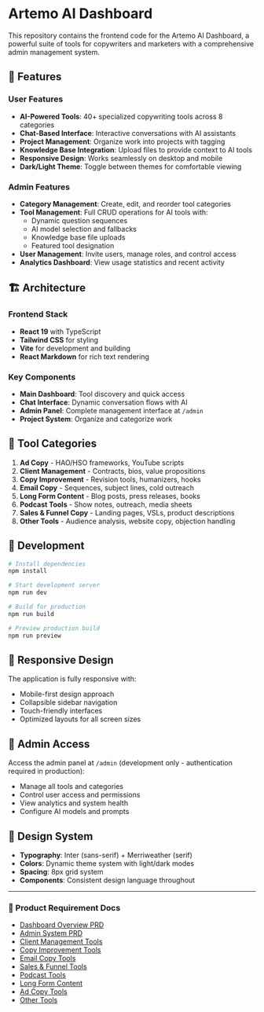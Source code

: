 # Artemo AI Dashboard

This repository contains the frontend code for the Artemo AI Dashboard, a powerful suite of tools for copywriters and marketers with a comprehensive admin management system.

## 🚀 Features

### User Features
- **AI-Powered Tools**: 40+ specialized copywriting tools across 8 categories
- **Chat-Based Interface**: Interactive conversations with AI assistants
- **Project Management**: Organize work into projects with tagging
- **Knowledge Base Integration**: Upload files to provide context to AI tools
- **Responsive Design**: Works seamlessly on desktop and mobile
- **Dark/Light Theme**: Toggle between themes for comfortable viewing

### Admin Features
- **Category Management**: Create, edit, and reorder tool categories
- **Tool Management**: Full CRUD operations for AI tools with:
  - Dynamic question sequences
  - AI model selection and fallbacks
  - Knowledge base file uploads
  - Featured tool designation
- **User Management**: Invite users, manage roles, and control access
- **Analytics Dashboard**: View usage statistics and recent activity

## 🏗️ Architecture

### Frontend Stack
- **React 19** with TypeScript
- **Tailwind CSS** for styling
- **Vite** for development and building
- **React Markdown** for rich text rendering

### Key Components
- **Main Dashboard**: Tool discovery and quick access
- **Chat Interface**: Dynamic conversation flows with AI
- **Admin Panel**: Complete management interface at `/admin`
- **Project System**: Organize and categorize work

## 🎯 Tool Categories

1. **Ad Copy** - HAO/HSO frameworks, YouTube scripts
2. **Client Management** - Contracts, bios, value propositions
3. **Copy Improvement** - Revision tools, humanizers, hooks
4. **Email Copy** - Sequences, subject lines, cold outreach
5. **Long Form Content** - Blog posts, press releases, books
6. **Podcast Tools** - Show notes, outreach, media sheets
7. **Sales & Funnel Copy** - Landing pages, VSLs, product descriptions
8. **Other Tools** - Audience analysis, website copy, objection handling

## 🔧 Development

```bash
# Install dependencies
npm install

# Start development server
npm run dev

# Build for production
npm run build

# Preview production build
npm run preview
```

## 📱 Responsive Design

The application is fully responsive with:
- Mobile-first design approach
- Collapsible sidebar navigation
- Touch-friendly interfaces
- Optimized layouts for all screen sizes

## 🔐 Admin Access

Access the admin panel at `/admin` (development only - authentication required in production):
- Manage all tools and categories
- Control user access and permissions
- View analytics and system health
- Configure AI models and prompts

## 🎨 Design System

- **Typography**: Inter (sans-serif) + Merriweather (serif)
- **Colors**: Dynamic theme system with light/dark modes
- **Spacing**: 8px grid system
- **Components**: Consistent design language throughout

---

### 📘 Product Requirement Docs

- [Dashboard Overview PRD](./docs/PRD-Overview.md)
- [Admin System PRD](./docs/PRD-Admin-System.md)
- [Client Management Tools](./docs/PRD-Client-Management.md)
- [Copy Improvement Tools](./docs/PRD-Copy-Improvement.md)
- [Email Copy Tools](./docs/PRD-Email-Copy.md)
- [Sales & Funnel Tools](./docs/PRD-Sales-Funnel.md)
- [Podcast Tools](./docs/PRD-Podcast-Tools.md)
- [Long Form Content](./docs/PRD-Long-Form-Content.md)
- [Ad Copy Tools](./docs/PRD-Ad-Copy.md)
- [Other Tools](./docs/PRD-Misc-Other.md)